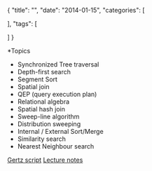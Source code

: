 {
  "title": "",
  "date": "2014-01-15",
  "categories": [
    
  ],
  "tags": [
    
  ]
}

*Topics


- Synchronized Tree traversal
- Depth-first search
- Segment Sort
- Spatial join
- QEP (query execution plan)
- Relational algebra
- Spatial hash join
- Sweep-line algorithm
- Distribution sweeping
- Internal / External Sort/Merge
- Similarity search
- Nearest Neighbour search



[Gertz script]({{urls.media}}/gertz/)
[Lecture notes](http://www.cs.bu.edu/fac/gkollios/ada01/lectnotes.html)
